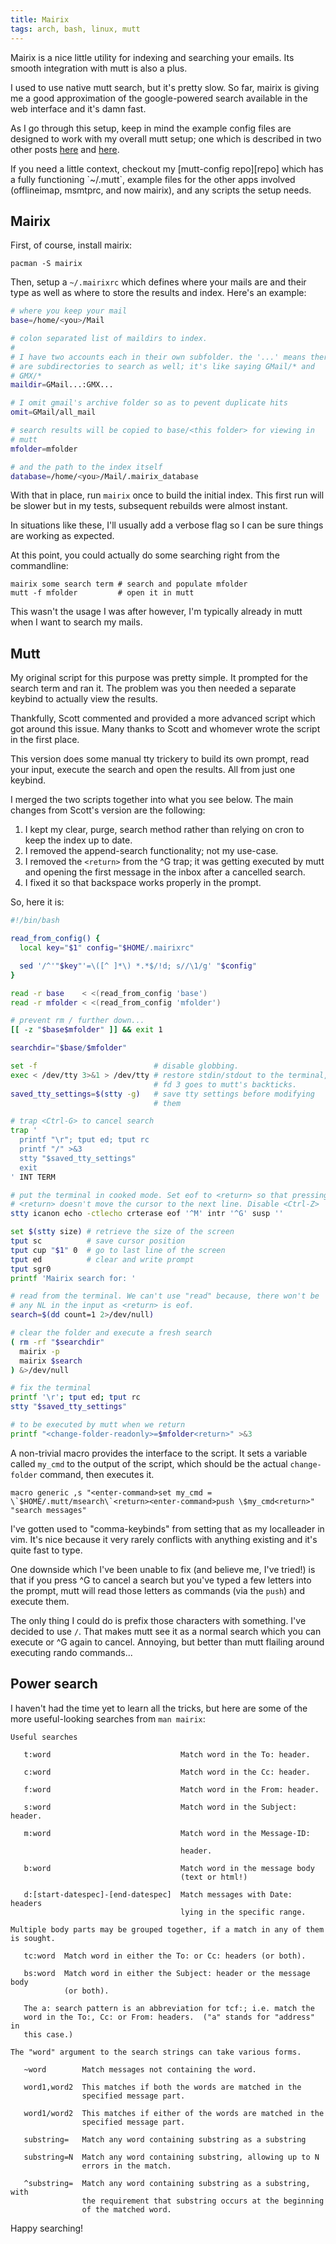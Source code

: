 ```yaml
---
title: Mairix
tags: arch, bash, linux, mutt
---
```


Mairix is a nice little utility for indexing and searching your emails. 
Its smooth integration with mutt is also a plus.

I used to use native mutt search, but it's pretty slow. So far, mairix 
is giving me a good approximation of the google-powered search available 
in the web interface and it's damn fast.

As I go through this setup, keep in mind the example config files are 
designed to work with my overall mutt setup; one which is described in 
two other posts [here][1] and [here][2].

[1]: /posts/mutt_gmail_offlineimap "Mutt + Gmail + Offlineimap"
[2]: /posts/two_accounts_in_mutt   "Using Two IMAP Accounts in Mutt"

<div class="well">
If you need a little context, checkout my [mutt-config repo][repo] which 
has a fully functioning `~/.mutt`, example files for the other apps 
involved (offlineimap, msmtprc, and now mairix), and any scripts the 
setup needs.
</div>

[repo]: https://github.com/pbrisbin/mutt-config "mutt-config on github"

## Mairix

First, of course, install mairix:

```
pacman -S mairix
```

Then, setup a `~/.mairixrc` which defines where your mails are and their 
type as well as where to store the results and index. Here's an example:

```bash 
# where you keep your mail
base=/home/<you>/Mail

# colon separated list of maildirs to index.
#
# I have two accounts each in their own subfolder. the '...' means there 
# are subdirectories to search as well; it's like saying GMail/* and 
# GMX/*
maildir=GMail...:GMX...

# I omit gmail's archive folder so as to pevent duplicate hits
omit=GMail/all_mail

# search results will be copied to base/<this folder> for viewing in 
# mutt
mfolder=mfolder

# and the path to the index itself
database=/home/<you>/Mail/.mairix_database
```

With that in place, run `mairix` once to build the initial index. This 
first run will be slower but in my tests, subsequent rebuilds were almost 
instant.

<div class="well">
In situations like these, I'll usually add a verbose flag so I can be 
sure things are working as expected.
</div>

At this point, you could actually do some searching right from the 
commandline:

```
mairix some search term # search and populate mfolder
mutt -f mfolder         # open it in mutt
```

This wasn't the usage I was after however, I'm typically already in mutt 
when I want to search my mails.

## Mutt

My original script for this purpose was pretty simple. It prompted for 
the search term and ran it. The problem was you then needed a separate 
keybind to actually view the results.

Thankfully, Scott commented and provided a more advanced script which 
got around this issue. Many thanks to Scott and whomever wrote the 
script in the first place.

This version does some manual tty trickery to build its own prompt, read 
your input, execute the search and open the results. All from just one 
keybind.

I merged the two scripts together into what you see below. The main 
changes from Scott's version are the following:

1. I kept my clear, purge, search method rather than relying on cron to 
   keep the index up to date.
2. I removed the append-search functionality; not my use-case.
3. I removed the `<return>` from the ^G trap; it was getting executed by 
   mutt and opening the first message in the inbox after a cancelled 
   search.
4. I fixed it so that backspace works properly in the prompt.

So, here it is:

```bash 
#!/bin/bash

read_from_config() {
  local key="$1" config="$HOME/.mairixrc"

  sed '/^'"$key"'=\([^ ]*\) *.*$/!d; s//\1/g' "$config"
}

read -r base    < <(read_from_config 'base')
read -r mfolder < <(read_from_config 'mfolder')

# prevent rm / further down...
[[ -z "$base$mfolder" ]] && exit 1

searchdir="$base/$mfolder"

set -f                          # disable globbing.
exec < /dev/tty 3>&1 > /dev/tty # restore stdin/stdout to the terminal,
                                # fd 3 goes to mutt's backticks.
saved_tty_settings=$(stty -g)   # save tty settings before modifying
                                # them

# trap <Ctrl-G> to cancel search
trap '
  printf "\r"; tput ed; tput rc
  printf "/" >&3
  stty "$saved_tty_settings"
  exit
' INT TERM

# put the terminal in cooked mode. Set eof to <return> so that pressing
# <return> doesn't move the cursor to the next line. Disable <Ctrl-Z>
stty icanon echo -ctlecho crterase eof '^M' intr '^G' susp ''

set $(stty size) # retrieve the size of the screen
tput sc          # save cursor position
tput cup "$1" 0  # go to last line of the screen
tput ed          # clear and write prompt
tput sgr0
printf 'Mairix search for: '

# read from the terminal. We can't use "read" because, there won't be
# any NL in the input as <return> is eof.
search=$(dd count=1 2>/dev/null)

# clear the folder and execute a fresh search
( rm -rf "$searchdir"
  mairix -p
  mairix $search
) &>/dev/null

# fix the terminal
printf '\r'; tput ed; tput rc
stty "$saved_tty_settings"

# to be executed by mutt when we return
printf "<change-folder-readonly>=$mfolder<return>" >&3
```

A non-trivial macro provides the interface to the script. It sets a 
variable called `my_cmd` to the output of the script, which should be 
the actual `change-folder` command, then executes it.

```
macro generic ,s "<enter-command>set my_cmd = \`$HOME/.mutt/msearch\`<return><enter-command>push \$my_cmd<return>" "search messages"
```

<div class="well">
I've gotten used to "comma-keybinds" from setting that as my localleader 
in vim. It's nice because it very rarely conflicts with anything 
existing and it's quite fast to type.
</div>

One downside which I've been unable to fix (and believe me, I've tried!) 
is that if you press ^G to cancel a search but you've typed a few 
letters into the prompt, mutt will read those letters as commands (via 
the `push`) and execute them.

The only thing I could do is prefix those characters with something. 
I've decided to use `/`. That makes mutt see it as a normal search which 
you can execute or ^G again to cancel. Annoying, but better than mutt 
flailing around executing rando commands...

## Power search

I haven't had the time yet to learn all the tricks, but here are some of 
the more useful-looking searches from `man mairix`:

```
Useful searches

   t:word                             Match word in the To: header.

   c:word                             Match word in the Cc: header.

   f:word                             Match word in the From: header.

   s:word                             Match word in the Subject: header.

   m:word                             Match word in the Message-ID: 

                                      header.

   b:word                             Match word in the message body 
                                      (text or html!)

   d:[start-datespec]-[end-datespec]  Match messages with Date: headers 
                                      lying in the specific range.

Multiple body parts may be grouped together, if a match in any of them 
is sought.

   tc:word  Match word in either the To: or Cc: headers (or both).

   bs:word  Match word in either the Subject: header or the message body 
            (or both).

   The a: search pattern is an abbreviation for tcf:; i.e. match the 
   word in the To:, Cc: or From: headers.  ("a" stands for "address" in 
   this case.)

The "word" argument to the search strings can take various forms.

   ~word        Match messages not containing the word.

   word1,word2  This matches if both the words are matched in the 
                specified message part.

   word1/word2  This matches if either of the words are matched in the 
                specified message part.

   substring=   Match any word containing substring as a substring

   substring=N  Match any word containing substring, allowing up to N 
                errors in the match.

   ^substring=  Match any word containing substring as a substring, with 
                the requirement that substring occurs at the beginning 
                of the matched word.
```

Happy searching!
